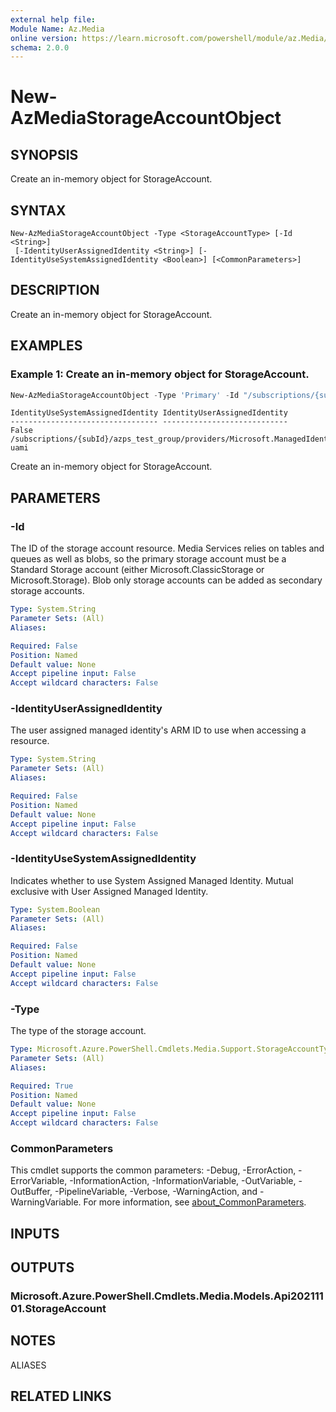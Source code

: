 ```yaml
---
external help file:
Module Name: Az.Media
online version: https://learn.microsoft.com/powershell/module/az.Media/new-AzMediaStorageAccountObject
schema: 2.0.0
---
```


# New-AzMediaStorageAccountObject

## SYNOPSIS
Create an in-memory object for StorageAccount.

## SYNTAX

```
New-AzMediaStorageAccountObject -Type <StorageAccountType> [-Id <String>]
 [-IdentityUserAssignedIdentity <String>] [-IdentityUseSystemAssignedIdentity <Boolean>] [<CommonParameters>]
```

## DESCRIPTION
Create an in-memory object for StorageAccount.

## EXAMPLES

### Example 1: Create an in-memory object for StorageAccount.
```powershell
New-AzMediaStorageAccountObject -Type 'Primary' -Id "/subscriptions/{subId}/azps_test_group/providers/Microsoft.Storage/storageAccounts/azpssa" -IdentityUseSystemAssignedIdentity $False -IdentityUserAssignedIdentity "/subscriptions/{subId}/azps_test_group/providers/Microsoft.ManagedIdentity/userAssignedIdentities/azps-uami"
```

```output
IdentityUseSystemAssignedIdentity IdentityUserAssignedIdentity
--------------------------------- ----------------------------
False                             /subscriptions/{subId}/azps_test_group/providers/Microsoft.ManagedIdentity/userAssignedIdentities/azps-uami
```

Create an in-memory object for StorageAccount.

## PARAMETERS

### -Id
The ID of the storage account resource.
Media Services relies on tables and queues as well as blobs, so the primary storage account must be a Standard Storage account (either Microsoft.ClassicStorage or Microsoft.Storage).
Blob only storage accounts can be added as secondary storage accounts.

```yaml
Type: System.String
Parameter Sets: (All)
Aliases:

Required: False
Position: Named
Default value: None
Accept pipeline input: False
Accept wildcard characters: False
```

### -IdentityUserAssignedIdentity
The user assigned managed identity's ARM ID to use when accessing a resource.

```yaml
Type: System.String
Parameter Sets: (All)
Aliases:

Required: False
Position: Named
Default value: None
Accept pipeline input: False
Accept wildcard characters: False
```

### -IdentityUseSystemAssignedIdentity
Indicates whether to use System Assigned Managed Identity.
Mutual exclusive with User Assigned Managed Identity.

```yaml
Type: System.Boolean
Parameter Sets: (All)
Aliases:

Required: False
Position: Named
Default value: None
Accept pipeline input: False
Accept wildcard characters: False
```

### -Type
The type of the storage account.

```yaml
Type: Microsoft.Azure.PowerShell.Cmdlets.Media.Support.StorageAccountType
Parameter Sets: (All)
Aliases:

Required: True
Position: Named
Default value: None
Accept pipeline input: False
Accept wildcard characters: False
```

### CommonParameters
This cmdlet supports the common parameters: -Debug, -ErrorAction, -ErrorVariable, -InformationAction, -InformationVariable, -OutVariable, -OutBuffer, -PipelineVariable, -Verbose, -WarningAction, and -WarningVariable. For more information, see [about_CommonParameters](http://go.microsoft.com/fwlink/?LinkID=113216).

## INPUTS

## OUTPUTS

### Microsoft.Azure.PowerShell.Cmdlets.Media.Models.Api20211101.StorageAccount

## NOTES

ALIASES

## RELATED LINKS

